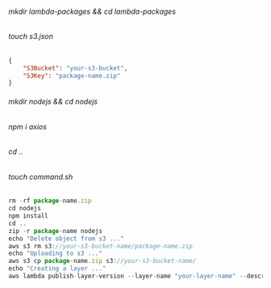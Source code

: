###### mkdir lambda-packages && cd lambda-packages
###### touch s3.json

```json
{
    "S3Bucket": "your-s3-bucket",
    "S3Key": "package-name.zip"
}
```

###### mkdir nodejs && cd nodejs

###### npm i axios

###### cd ..

###### touch command.sh

```javascript
rm -rf package-name.zip
cd nodejs
npm install
cd ..
zip -r package-name nodejs
echo "Delete object from s3 ..."
aws s3 rm s3://your-s3-bucket-name/package-name.zip
echo "Uploading to s3 ..."
aws s3 cp package-name.zip s3://your-s3-bucket-name/
echo "Creating a layer ..."
aws lambda publish-layer-version --layer-name "your-layer-name" --description "Description of your layer" --content "file://s3.json" --license-info "MIT" --compatible-runtimes "nodejs12.x"
```
